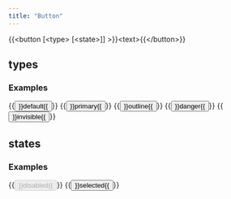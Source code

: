 ```yaml
---
title: "Button"
---
```


{{\<button [\<type\> [\<state\>]] \>}}\<text\>{{\</button\>}}

## types

### Examples

{{<button >}}default{{</button>}}
{{<button primary>}}primary{{</button>}}
{{<button outline>}}outline{{</button>}}
{{<button danger>}}danger{{</button>}}
{{<button invisible>}}invisible{{</button>}}

## states

### Examples

{{<button default disabled>}}disabled{{</button>}}
{{<button default selected>}}selected{{</button>}}
